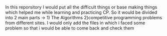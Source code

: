 In this reporsitory I would put all the difficult things or base making things which helped me while learning and practicing CP.
So it would be divided into 2 main parts -> 1) The Algorithms 2)competitive programming problems from different sites. 
I would only add the files in which i faced some problem so that i would be able to come back and check them 
